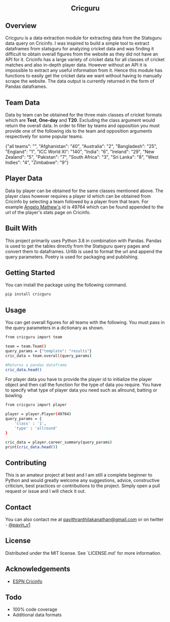 <h2 align="center">Cricguru</h2>

## Overview
Cricguru is a data extraction module for extracting data from the Statsguru data query on Cricinfo. I was inspired to build a simple tool to extract dataframes from statsguru for analyzing cricket data and was finding it difficult to obtain overall figures from the website as they did not have an API for it. Cricinfo has a large variety of cricket data for all classes of cricket matches and also in-depth player data. However without an API it is impossible to extract any useful information from it. Hence this module has functions to easily get the cricket data we want without having to manually scrape the website. The data output is currently returned in the form of Pandas dataframes.

## Team Data
Data by team can be obtained for the three main classes of cricket formats which are <b>Test</b>, <b>One-day</b> and <b>T20</b>. Excluding the class argument would return the overall data. In order to filter by teams and opposition you must provide one of the following ids to the team and opposition arguments respectively for some popular teams.

{"all teams": "", "Afghanistan": "40", "Australia": "2", "Bangladesh": "25", "England": "1", "ICC World XI": "140", "India": "6", "Ireland": "29", "New Zealand": "5", "Pakistan": "7", "South Africa": "3", "Sri Lanka": "8", "West Indies": "4", "Zimbabwe": "9"}

## Player Data
Data by player can be obtained for the same classes mentioned above. The player class however requires a player id which can be obtained from Cricinfo by selecting a team followed by a player from that team. For example <a href="https://www.espncricinfo.com/player/angelo-mathews-49764">Angelo Mathew's</a> id is 49764 which can be found appended to the url of the player's stats page on Cricinfo.

## Built With
This project primarily uses Python 3.8 in combination with Pandas. Pandas is used to get the tables directly from the Statsguru query pages and convert them to dataframes. Urllib is used to format the url and append the query parameters. Poetry is used for packaging and publishing.

## Getting Started
You can install the package using the following command.
```sh
pip install cricguru
```

## Usage
You can get overall figures for all teams with the following. You must pass in the query parameters in a dictionary as shown.
```sh
from cricguru import team

team = team.Team()
query_params = {"template": "results"}
cric_data = team.overall(query_params)

#Returns a pandas dataframe
cric_data.head()
```
For player data you have to provide the player id to initialize the player object and then call the function for the type of data you require. You have to specify what type of player data you need such as allround, batting or bowling.

```sh
from cricguru import player

player = player.Player(49764)
query_params = {
    'class' : '1',
    'type' : 'allround'
}

cric_data = player.career_summary(query_params)
print(cric_data.head())
```

## Contributing
This is an amateur project at best and I am still a complete beginner to Python and would greatly welcome any suggestions, advice, constructive criticism, best practices or contributions to the project.  Simply open a pull request or issue and I will check it out.

## Contact
You can also contact me at pavithranthilakanathan@gmail.com or on twitter - <a href="https://twitter.com/pavin_v1">@pavin_v1</a>

## License
Distributed under the MIT license. See `LICENSE.md' for more information.

## Acknowledgements
<ul>
  <li><a href="https://www.espncricinfo.com/">ESPN Cricinfo</a></li>
</ul>

## Todo
<ul>
  <li>100% code coverage</li>
  <li>Additional data formats</li>
</ul>
